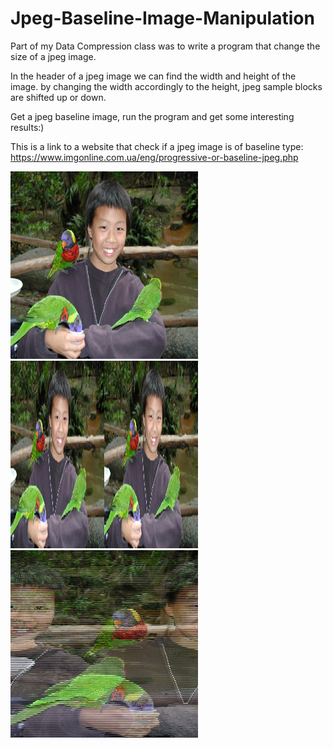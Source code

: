 # Jpeg-Baseline-Image-Manipulation

Part of my Data Compression class was to write a program that change the size of a jpeg image.

In the header of a jpeg image we can find the width and height of the image. by changing the width accordingly to the height, jpeg sample blocks are shifted up or down.

Get a jpeg baseline image, run the program and get some interesting results:)

This is a link to a website that check if a jpeg image is of baseline type: https://www.imgonline.com.ua/eng/progressive-or-baseline-jpeg.php

<img src="https://github.com/Yonatan228/JPEG_IMAGE_MANIPULATION/blob/main/original.jpg" width="300px" height="300px">
<img src="https://github.com/Yonatan228/JPEG_IMAGE_MANIPULATION/blob/main/x%20mult%20by%202.jpg" width="300px" height="300px">
<img src="https://github.com/Yonatan228/JPEG_IMAGE_MANIPULATION/blob/main/x%20divid%20by%202.jpg" width="300px" height="300px">
